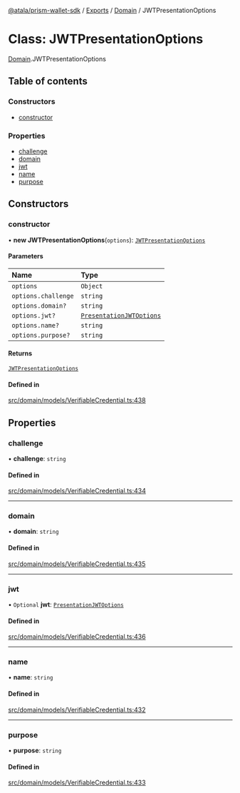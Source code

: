 [@atala/prism-wallet-sdk](../README.md) / [Exports](../modules.md) / [Domain](../modules/Domain.md) / JWTPresentationOptions

# Class: JWTPresentationOptions

[Domain](../modules/Domain.md).JWTPresentationOptions

## Table of contents

### Constructors

- [constructor](Domain.JWTPresentationOptions.md#constructor)

### Properties

- [challenge](Domain.JWTPresentationOptions.md#challenge)
- [domain](Domain.JWTPresentationOptions.md#domain)
- [jwt](Domain.JWTPresentationOptions.md#jwt)
- [name](Domain.JWTPresentationOptions.md#name)
- [purpose](Domain.JWTPresentationOptions.md#purpose)

## Constructors

### constructor

• **new JWTPresentationOptions**(`options`): [`JWTPresentationOptions`](Domain.JWTPresentationOptions.md)

#### Parameters

| Name | Type |
| :------ | :------ |
| `options` | `Object` |
| `options.challenge` | `string` |
| `options.domain?` | `string` |
| `options.jwt?` | [`PresentationJWTOptions`](../modules/Domain.md#presentationjwtoptions) |
| `options.name?` | `string` |
| `options.purpose?` | `string` |

#### Returns

[`JWTPresentationOptions`](Domain.JWTPresentationOptions.md)

#### Defined in

[src/domain/models/VerifiableCredential.ts:438](https://github.com/hyperledger/identus-edge-agent-sdk-ts/blob/382b1c7b46001b3d4171eaa2010aa8f9482d27e8/src/domain/models/VerifiableCredential.ts#L438)

## Properties

### challenge

• **challenge**: `string`

#### Defined in

[src/domain/models/VerifiableCredential.ts:434](https://github.com/hyperledger/identus-edge-agent-sdk-ts/blob/382b1c7b46001b3d4171eaa2010aa8f9482d27e8/src/domain/models/VerifiableCredential.ts#L434)

___

### domain

• **domain**: `string`

#### Defined in

[src/domain/models/VerifiableCredential.ts:435](https://github.com/hyperledger/identus-edge-agent-sdk-ts/blob/382b1c7b46001b3d4171eaa2010aa8f9482d27e8/src/domain/models/VerifiableCredential.ts#L435)

___

### jwt

• `Optional` **jwt**: [`PresentationJWTOptions`](../modules/Domain.md#presentationjwtoptions)

#### Defined in

[src/domain/models/VerifiableCredential.ts:436](https://github.com/hyperledger/identus-edge-agent-sdk-ts/blob/382b1c7b46001b3d4171eaa2010aa8f9482d27e8/src/domain/models/VerifiableCredential.ts#L436)

___

### name

• **name**: `string`

#### Defined in

[src/domain/models/VerifiableCredential.ts:432](https://github.com/hyperledger/identus-edge-agent-sdk-ts/blob/382b1c7b46001b3d4171eaa2010aa8f9482d27e8/src/domain/models/VerifiableCredential.ts#L432)

___

### purpose

• **purpose**: `string`

#### Defined in

[src/domain/models/VerifiableCredential.ts:433](https://github.com/hyperledger/identus-edge-agent-sdk-ts/blob/382b1c7b46001b3d4171eaa2010aa8f9482d27e8/src/domain/models/VerifiableCredential.ts#L433)
